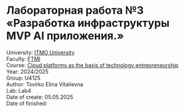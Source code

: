 # Лабораторная работа №3 «Разработка инфраструктуры MVP AI приложения.»  
University: [ITMO University](https://itmo.ru/ru/)  
Faculty: [FTMI](https://itmo.ru/ru/viewfaculty/87/fakultet_tehnologicheskogo_menedzhmenta_i_innovaciy.htm)  
Course: [Cloud platforms as the basis of technology entrepreneurship](https://itmo-ict-faculty.github.io/cloud-platforms-as-the-basis-of-technology-entrepreneurship/)  
Year: 2024/2025  
Group: U4125  
Author: Tsvirko Elina Vitalievna  
Lab: Lab4  
Date of create: 05.05.2025  
Date of finished:    
